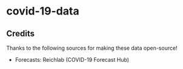 # covid-19-data


## Credits

Thanks to the following sources for making these data open-source!
- Forecasts: Reichlab (COVID-19 Forecast Hub)
